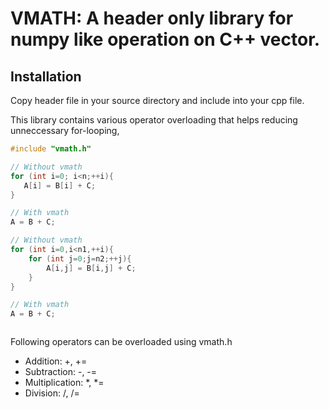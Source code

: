  # VMATH: A header only library for numpy like operation on C++ vector. 
 
 ## Installation
 Copy header  file in your source directory and include into your cpp file. 
 
 This library contains various operator overloading that helps reducing unneccessary for-looping, 
 
 ```cpp
 #include "vmath.h" 
 
 // Without vmath
 for (int i=0; i<n;++i){
    A[i] = B[i] + C; 
 }
 
 // With vmath
 A = B + C; 
 
 // Without vmath
 for (int i=0,i<n1,++i){
     for (int j=0;j=n2;++j){
         A[i,j] = B[i,j] + C; 
     }
 }
 
 // With vmath
 A = B + C; 
 ```
 
 ```cpp
 
 ```
 
 Following operators can be overloaded using vmath.h
 + Addition: +, +=
 + Subtraction: -, -=
 + Multiplication: *, *=
 + Division: /, /=


